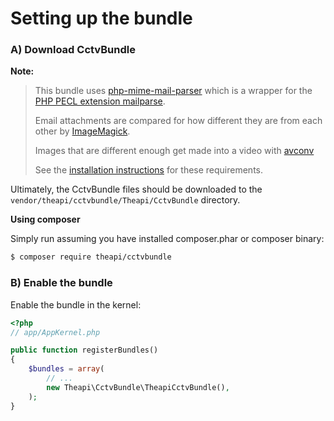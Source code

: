 Setting up the bundle
=====================
### A) Download CctvBundle

**Note:**

> This bundle uses [php-mime-mail-parser](https://github.com/message/php-mime-mail-parser) which is 
> a wrapper for the [PHP PECL extension mailparse](http://pecl.php.net/package/mailparse).
>
> Email attachments are compared for how different they are from each other by [ImageMagick](http://www.imagemagick.org).
>
> Images that are different enough get made into a video with [avconv](http://libav.org)
>
> See the [installation instructions](install_requirements.md) for these requirements.


Ultimately, the CctvBundle files should be downloaded to the
`vendor/theapi/cctvbundle/Theapi/CctvBundle` directory.

**Using composer**

Simply run assuming you have installed composer.phar or composer binary:

``` bash
$ composer require theapi/cctvbundle
```

### B) Enable the bundle

Enable the bundle in the kernel:

``` php
<?php
// app/AppKernel.php

public function registerBundles()
{
    $bundles = array(
        // ...
        new Theapi\CctvBundle\TheapiCctvBundle(),
    );
}
```
